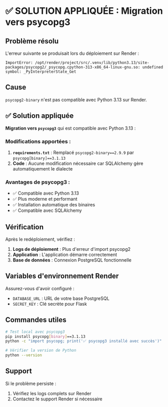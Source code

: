 # ✅ SOLUTION APPLIQUÉE : Migration vers psycopg3

## Problème résolu
L'erreur suivante se produisait lors du déploiement sur Render :
```
ImportError: /opt/render/project/src/.venv/lib/python3.13/site-packages/psycopg2/_psycopg.cpython-313-x86_64-linux-gnu.so: undefined symbol: _PyInterpreterState_Get
```

## Cause
`psycopg2-binary` n'est pas compatible avec Python 3.13 sur Render.

## ✅ Solution appliquée
**Migration vers `psycopg3`** qui est compatible avec Python 3.13 :

### Modifications apportées :
1. **`requirements.txt`** : Remplacé `psycopg2-binary==2.9.9` par `psycopg[binary]==3.1.13`
2. **Code** : Aucune modification nécessaire car SQLAlchemy gère automatiquement le dialecte

### Avantages de psycopg3 :
- ✅ Compatible avec Python 3.13
- ✅ Plus moderne et performant
- ✅ Installation automatique des binaires
- ✅ Compatible avec SQLAlchemy

## Vérification

Après le redéploiement, vérifiez :
1. **Logs de déploiement** : Plus d'erreur d'import psycopg2
2. **Application** : L'application démarre correctement
3. **Base de données** : Connexion PostgreSQL fonctionnelle

## Variables d'environnement Render

Assurez-vous d'avoir configuré :
- `DATABASE_URL` : URL de votre base PostgreSQL
- `SECRET_KEY` : Clé secrète pour Flask

## Commandes utiles

```bash
# Test local avec psycopg3
pip install psycopg[binary]==3.1.13
python -c "import psycopg; print('✅ psycopg3 installé avec succès')"

# Vérifier la version de Python
python --version
```

## Support

Si le problème persiste :
1. Vérifiez les logs complets sur Render
2. Contactez le support Render si nécessaire 